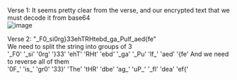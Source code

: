 Verse 1:
It seems pretty clear from the verse, and our encrypted text that we must decode it from base64  
![image](https://github.com/user-attachments/assets/1eacf093-3cfd-41d5-9499-2f6589257cb1)  

Verse 2:
"_F0_si0rg}33ehTRHtebd_ga_Pulf_aed{fe"  
We need to split the string into groups of 3  
'_F0' '_si' '0rg' '}33' 'ehT' 'RHt' 'ebd' '_ga' '\_Pu' 'lf\_' 'aed' '{fe' 
And we need to reverse all of them  
'0F\_' 'is\_' 'gr0' '33}' 'The' 'tHR' 'dbe' 'ag\_' 'uP\_' '\_fl' 'dea' 'ef{' 

